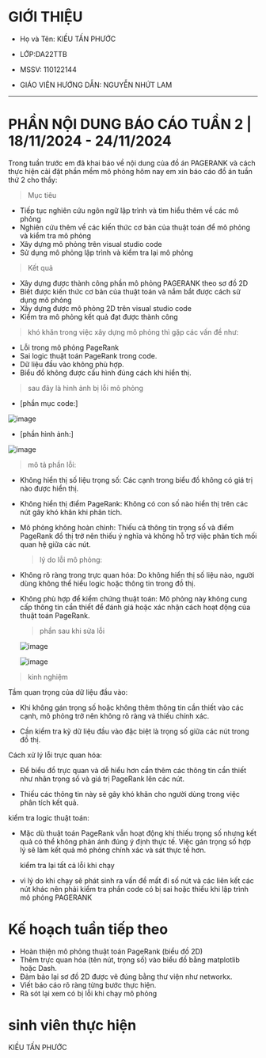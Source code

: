 # GIỚI THIỆU

- Họ và Tên: KIỀU TẤN PHƯỚC

- LỚP:DA22TTB

- MSSV: 110122144

- GIÁO VIÊN HƯỚNG DẪN: NGUYỄN NHỨT LAM

------------------------------------------------------------
# PHẦN NỘI DUNG BÁO CÁO TUẦN 2 | 18/11/2024 - 24/11/2024

Trong tuần trước em đã khai báo về nội dung của đồ án PAGERANK và cách thực hiện cài đặt phần mềm mô phỏng hôm nay em xin báo cáo đồ án tuần thứ 2 cho thầy:
> Mục tiêu
-	Tiếp tục nghiên cứu ngôn ngữ lập trình và tìm hiểu thêm về các mô phỏng 
-	Nghiên cứu thêm về các kiến thức cơ bản của thuật toán để mô phỏng và kiểm tra mô phỏng
-	Xây dựng mô phỏng trên visual studio code
-	Sử dụng mô phỏng lập trình và kiểm tra lại mô phỏng

> Kết quả 
-	Xây dựng được thành công phần mô phỏng PAGERANK theo sơ đồ 2D
-	Biết được kiến thức cơ bản của thuật toán và nắm bắt được cách sử dụng mô phỏng
-	Xây dựng được mô phỏng 2D trên visual studio code 
-	Kiểm tra mô phỏng kết quả đạt được thành công

> khó khăn
trong việc xây dựng mô phỏng thì gặp các vấn đề như:
- Lỗi trong mô phỏng PageRank 
-	Sai logic thuật toán PageRank trong code.
-	Dữ liệu đầu vào không phù hợp.
-	Biểu đồ không được cấu hình đúng cách khi hiển thị.
  
> sau đây là hình ảnh bị lỗi mô phỏng
- [phần mục code:]
  
![image](https://github.com/user-attachments/assets/c4d8cb80-2df3-4ec7-8964-61b7e8ebfaed)


- [phần hình ảnh:]
  
![image](https://github.com/user-attachments/assets/2ab2d508-f3db-4996-af78-185d4f1c1705)


> mô tả phần lỗi:

- Không hiển thị số liệu trọng số: Các cạnh trong biểu đồ không có giá trị nào được hiển thị.
  
- Không hiển thị điểm PageRank: Không có con số nào hiển thị trên các nút gây khó khăn khi phân tích.
  
- Mô phỏng không hoàn chỉnh: Thiếu cả thông tin trọng số và điểm PageRank đồ thị trở nên thiếu ý nghĩa và không hỗ trợ việc phân tích mối quan hệ giữa các nút.

  > lý do lỗi mô phỏng:
  
- Không rõ ràng trong trực quan hóa: Do không hiển thị số liệu nào, người dùng không thể hiểu logic hoặc thông tin trong đồ thị.
- Không phù hợp để kiểm chứng thuật toán: Mô phỏng này không cung cấp thông tin cần thiết để đánh giá hoặc xác nhận cách hoạt động của thuật toán PageRank.

  > phần sau khi sửa lỗi

  ![image](https://github.com/user-attachments/assets/f711dc6d-97e6-483f-9425-886c7b3d1892)

  ![image](https://github.com/user-attachments/assets/7c7b0bf7-1ad4-4764-9505-12a7e85abc16)


  
> kinh nghiệm

Tầm quan trọng của dữ liệu đầu vào:

- Khi không gán trọng số hoặc không thêm thông tin cần thiết vào các cạnh, mô phỏng trở nên không rõ ràng và thiếu chính xác.
  
- Cần kiểm tra kỹ dữ liệu đầu vào đặc biệt là trọng số giữa các nút trong đồ thị.

Cách xử lý lỗi trực quan hóa:

- Để biểu đồ trực quan và dễ hiểu hơn cần thêm các thông tin cần thiết như nhãn trọng số và giá trị PageRank lên các nút.

- Thiếu các thông tin này sẽ gây khó khăn cho người dùng trong việc phân tích kết quả.

kiểm tra logic thuật toán:

- Mặc dù thuật toán PageRank vẫn hoạt động khi thiếu trọng số nhưng kết quả có thể không phản ánh đúng ý định thực tế. Việc gán trọng số hợp lý sẽ làm kết quả mô phỏng chính xác và sát thực tế hơn.

  kiểm tra lại tất cả lỗi khi chạy

- vì lý do khi chạy sẽ phát sinh ra vấn đề mất đi số nút và các liên kết các nút khác nên phải kiểm tra phần code có bị sai hoặc thiếu khi lập trình mô phỏng PAGERANK

# Kế hoạch tuần tiếp theo

-	Hoàn thiện mô phỏng thuật toán PageRank (biểu đồ 2D)
-	 Thêm trực quan hóa (tên nút, trọng số) vào biểu đồ bằng matplotlib hoặc Dash.
-	 Đảm bảo lại sơ đồ 2D được vẽ đúng bằng thư viện như networkx.
-	Viết báo cáo rõ ràng từng bước thực hiện.
-	Rà sót lại xem có bị lỗi khi chạy mô phỏng 

# sinh viên thực hiện

KIỀU TẤN PHƯỚC



